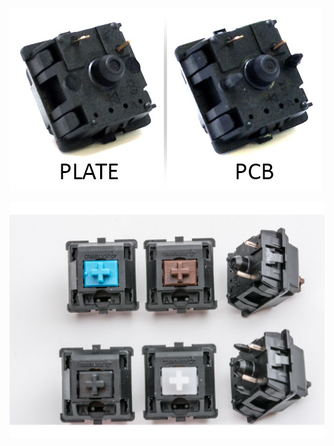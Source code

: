 
![](https://raw.githubusercontent.com/74ls00/GameKB/master/Datasheet/Cherry/plate_pcb.jpg "")

![](https://raw.githubusercontent.com/74ls00/GameKB/master/Datasheet/Cherry/cherry-mx-switches.jpg "")